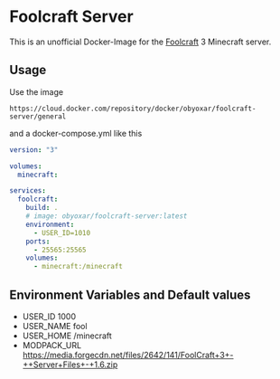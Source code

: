 # Foolcraft Server
This is an unofficial Docker-Image for the [Foolcraft](https://www.curseforge.com/minecraft/modpacks/foolcraft-3) 3 Minecraft server.

## Usage
Use the image

```
https://cloud.docker.com/repository/docker/obyoxar/foolcraft-server/general
```

and a docker-compose.yml like this

```yaml
version: "3"

volumes:
  minecraft:

services:
  foolcraft:
    build: .
    # image: obyoxar/foolcraft-server:latest
    environment:
      - USER_ID=1010
    ports:
      - 25565:25565
    volumes:
      - minecraft:/minecraft
```

## Environment Variables and Default values
* USER_ID 1000
* USER_NAME fool
* USER_HOME /minecraft
* MODPACK_URL https://media.forgecdn.net/files/2642/141/FoolCraft+3+-++Server+Files+-+1.6.zip